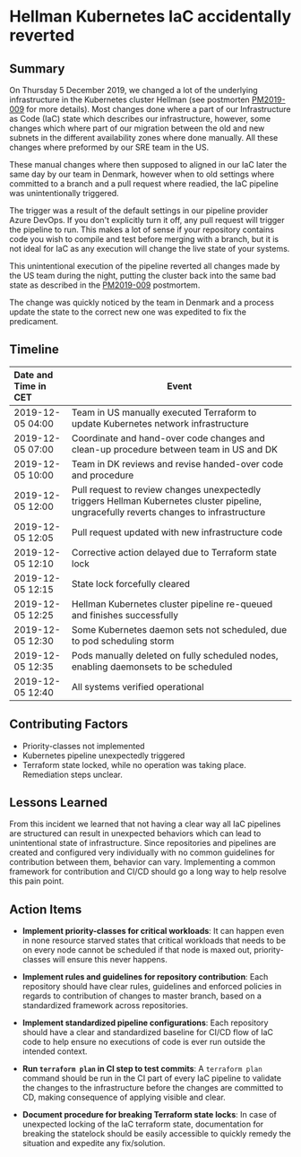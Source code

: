 # Hellman Kubernetes IaC accidentally reverted

## Summary

On Thursday 5 December 2019, we changed a lot of the underlying infrastructure in the Kubernetes cluster Hellman (see postmorten [PM2019-009][PM2019-009] for more details).
Most changes done where a part of our Infrastructure as Code (IaC) state which describes our infrastructure, however, some changes which where part of our migration between the old and new subnets in the different availability zones where done manually. All these changes where preformed by our SRE team in the US.

These manual changes where then supposed to aligned in our IaC later the same day by our team in Denmark, however when to old settings where committed to a branch and a pull request where readied, the IaC pipeline was unintentionally triggered.

The trigger was a result of the default settings in our pipeline provider Azure DevOps. If you don't explicitly turn it off, any pull request will trigger the pipeline to run. This makes a lot of sense if your repository contains code you wish to compile and test before merging with a branch, but it is not ideal for IaC as any execution will change the live state of your systems.

This unintentional execution of the pipeline reverted all changes made by the US team during the night, putting the cluster back into the same bad state as described in the [PM2019-009][PM2019-009] postmortem.

The change was quickly noticed by the team in Denmark and a process update the state to the correct new one was expedited to fix the predicament. 

## Timeline

| Date and Time in CET | Event                                                                                                                                    |
|:---------------------|------------------------------------------------------------------------------------------------------------------------------------------|
| 2019-12-05 04:00     | Team in US manually executed Terraform to update Kubernetes network infrastructure                                                       |
| 2019-12-05 07:00     | Coordinate and hand-over code changes and clean-up procedure between team in US and DK                                                   |
| 2019-12-05 10:00     | Team in DK reviews and revise handed-over code and procedure                                                                             |
| 2019-12-05 12:00     | Pull request to review changes unexpectedly triggers Hellman Kubernetes cluster pipeline, ungracefully reverts changes to infrastructure |
| 2019-12-05 12:05     | Pull request updated with new infrastructure code                                                                                        |
| 2019-12-05 12:10     | Corrective action delayed due to Terraform state lock                                                                                    |
| 2019-12-05 12:15     | State lock forcefully cleared                                                                                                            |
| 2019-12-05 12:25     | Hellman Kubernetes cluster pipeline re-queued and finishes successfully                                                                  |
| 2019-12-05 12:30     | Some Kubernetes daemon sets not scheduled, due to pod scheduling storm                                                                   |
| 2019-12-05 12:35     | Pods manually deleted on fully scheduled nodes, enabling daemonsets to be scheduled                                                      |
| 2019-12-05 12:40     | All systems verified operational                                                                                                         |

## Contributing Factors

- Priority-classes not implemented
- Kubernetes pipeline unexpectedly triggered
- Terraform state locked, while no operation was taking place. Remediation steps unclear.

## Lessons Learned

From this incident we learned that not having a clear way all IaC pipelines are structured can result in unexpected behaviors which can lead to unintentional state of infrastructure. Since repositories and pipelines are created and configured very individually with no common guidelines for contribution between them, behavior can vary. Implementing a common framework for contribution and CI/CD should go a long way to help resolve this pain point. 

## Action Items

- **Implement priority-classes for critical workloads**: It can happen even in none resource starved states that critical workloads that needs to be on every node cannot be scheduled if that node is maxed out, priority-classes will ensure this never happens.

- **Implement rules and guidelines for repository contribution**: Each repository should have clear rules, guidelines and enforced policies in regards to contribution of changes to master branch, based on a standardized framework across repositories.

- **Implement standardized pipeline configurations**: Each repository should have a clear and standardized baseline for CI/CD flow of IaC code to help ensure no executions of code is ever run outside the intended context.

- **Run `terraform plan` in CI step to test commits**: A `terraform plan` command should be run in the CI part of every IaC pipeline to validate the changes to the infrastructure before the changes are committed to CD, making consequence of applying visible and clear.

- **Document procedure for breaking Terraform state locks**: In case of unexpected locking of the IaC terraform state, documentation for breaking the statelock should be easily accessible to quickly remedy the situation and expedite any fix/solution.


[PM2019-009]: https://github.com/dfds/postmortems/blob/master/PM2019-009%20-%20Kubernetes%20network%20infrastructure%20IP%20starvation.md